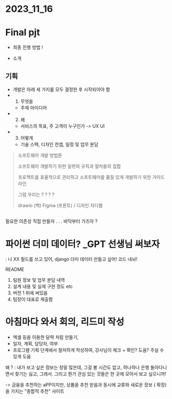# 2023_11_16 

# Final pjt

- 최종 진행 방법 !

- 소개 
## 기획
- 개발은 아래 세 가지를 모두 결정한 후 시작되어야 함
- 1. 무엇을
  - 주제 아이디어
- 2. 왜
  - 서비스의 목표, 주 고객이 누구인가  -> UX UI 
- 3. 어떻게 
  - 기술 스택, 디자인 컨셉, 일정 및 업무 분담

> 소프트웨어 개발 방법론
>
> 소프트웨어 개발하기 위한 일련의 규칙과 절차들의 집합
> 
> 프로젝트를 효율적으로 관리하고 소프트웨어를 품질 있게 개발하기 위한 가이드라인
>
> 그럼 우리는 ? ? ? ?
>
> drawio (백) Figma (프론트) / 디자인 지디웹 
## 
필요한 의존성 직접 만들자 . . .
바닥부터 가즈아 ? 


# 파이썬 더미 데이터? _GPT 선생님 써보자
: 나 XX 필드를 쓰고 있어, django 더미 데이터 만들고 싶어! 코드 내놔! 

README
1. 팀원 정보 및 업무 분담 내역
2. 설계 내용 및 실제 구현 정도 etc
3. 버전 1 뒤에 써있음
4. 팀장이 대표로 제출함


# 아침마다 와서 회의, 리드미 작성
- 엑셀 등을 이용한 달력 처럼 만들기,
- 일자, 계획, 담당자, 여부
- 프로그램 기획 단계에서 철저하게 작성하여, 강사님이 체크 + 확인? 도움? 주실 수 있게 도움


왜 ? : 내가 보고 싶은 정보는 정말 많은데, 그걸 볼 시간도 없고, 하나하나 은행 돌아다니면서 찾기는 싫고, 그래서. 그리고 뭔가 관심 있는 것들은 한 곳에 모아서 보고 싶으니까! 

-> 금융을 추천하는 aPP이지만, 상품을 추천 받음과 동시에 교류와 새로운 정보 ( 확장)을 가지는 "종합적 추천" 사이트